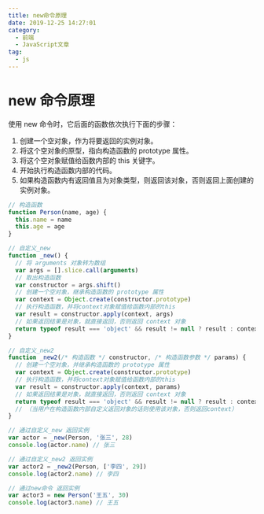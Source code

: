 ```yaml
---
title: new命令原理
date: 2019-12-25 14:27:01
category:
  - 前端
  - JavaScript文章
tag:
  - js
---
```


# new 命令原理

使用 new 命令时，它后面的函数依次执行下面的步骤：

1. 创建一个空对象，作为将要返回的实例对象。
2. 将这个空对象的原型，指向构造函数的 prototype 属性。
3. 将这个空对象赋值给函数内部的 this 关键字。
4. 开始执行构造函数内部的代码。
5. 如果构造函数内有返回值且为对象类型，则返回该对象，否则返回上面创建的实例对象。

<!-- more -->

```js
// 构造函数
function Person(name, age) {
  this.name = name
  this.age = age
}

// 自定义_new
function _new() {
  // 将 arguments 对象转为数组
  var args = [].slice.call(arguments)
  // 取出构造函数
  var constructor = args.shift()
  // 创建一个空对象，继承构造函数的 prototype 属性
  var context = Object.create(constructor.prototype)
  // 执行构造函数，并将context对象赋值给函数内部的this
  var result = constructor.apply(context, args)
  // 如果返回结果是对象，就直接返回，否则返回 context 对象
  return typeof result === 'object' && result != null ? result : context
}

// 自定义_new2
function _new2(/* 构造函数 */ constructor, /* 构造函数参数 */ params) {
  // 创建一个空对象，并继承构造函数的 prototype 属性
  var context = Object.create(constructor.prototype)
  // 执行构造函数，并将context对象赋值给函数内部的this
  var result = constructor.apply(context, params)
  // 如果返回结果是对象，就直接返回，否则返回 context 对象
  return typeof result === 'object' && result != null ? result : context
  // （当用户在构造函数内部自定义返回对象的话则使用该对象，否则返回context）
}

// 通过自定义_new 返回实例
var actor = _new(Person, '张三', 28)
console.log(actor.name) // 张三

// 通过自定义_new2 返回实例
var actor2 = _new2(Person, ['李四', 29])
console.log(actor2.name) // 李四

// 通过new命令 返回实例
var actor3 = new Person('王五', 30)
console.log(actor3.name) // 王五
```
